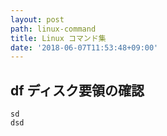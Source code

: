 ```yaml
---
layout: post
path: linux-command
title: Linux コマンド集
date: '2018-06-07T11:53:48+09:00'
---
```

## df ディスク要領の確認

```
sd
dsd
```
